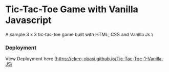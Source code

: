 # Tic-Tac-Toe Game with Vanilla Javascript
A sample 3 x 3 tic-tac-toe game built with HTML, CSS and Vanilla Js.\
### Deployment
View Deployment here [https://ekep-obasi.github.io/Tic-Tac-Toe-1-Vanilla-JS/
